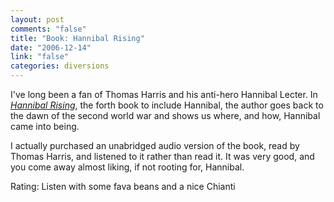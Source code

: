 ```yaml
--- 
layout: post
comments: "false"
title: "Book: Hannibal Rising"
date: "2006-12-14"
link: "false"
categories: diversions
---
```

I've long been a fan of Thomas Harris and his anti-hero Hannibal Lecter. In <i><a href="http://www.amazon.com/Hannibal-Rising-Thomas-Harris/dp/0739321056/sr=8-3/qid=1166125953/ref=pd_bbs_3/104-2598303-1862327?ie=UTF8&s=books" title="Hannibal Rising">Hannibal Rising</a></i>, the forth book to include Hannibal, the author goes back to the dawn of the second world war and shows us where, and how, Hannibal came into being.

I actually purchased an unabridged audio version of the book, read by Thomas Harris, and listened to it rather than read it. It was very good, and you come away almost liking, if not rooting for, Hannibal.

Rating: Listen with some fava beans and a nice Chianti
